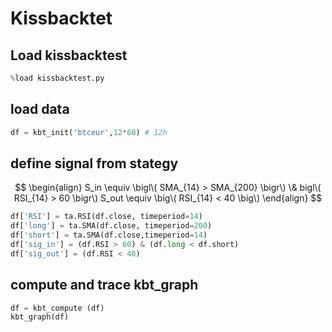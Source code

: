 # Kissbacktet

## Load kissbacktest
```python
%load kissbacktest.py
```

## load data
```python
df = kbt_init('btceur',12*60) # 12h
```

## define signal from stategy

$$
\begin{align}
    S_in \equiv \bigl\( SMA_{14} > SMA_{200} \bigr\) \& bigl\( RSI_{14} > 60 \bigr\)
    S_out \equiv \big\( RSI_{14} < 40 \big\)
\end{align}
$$

```python
df['RSI'] = ta.RSI(df.close, timeperiod=14)
df['long'] = ta.SMA(df.close, timeperiod=200)
df['short'] = ta.SMA(df.close,timeperiod=14)
df['sig_in'] = (df.RSI > 60) & (df.long < df.short)
df['sig_out'] = (df.RSI < 40)
```

## compute and trace kbt_graph

```python
df = kbt_compute (df)
kbt_graph(df)
```
